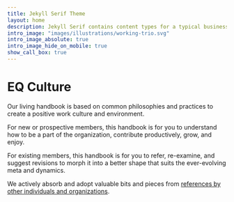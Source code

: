 ```yaml
---
title: Jekyll Serif Theme
layout: home
description: Jekyll Serif contains content types for a typical business website. The theme is fully responsive, blazing fast and artfully illustrated.
intro_image: "images/illustrations/working-trio.svg"
intro_image_absolute: true
intro_image_hide_on_mobile: true
show_call_box: true
---
```


# EQ Culture

Our living handbook is based on common philosophies and practices to create a positive work culture and environment.

For new or prospective members, this handbook is for you to understand how to be a part of the organization, contribute productively, grow, and enjoy.

For existing members, this handbook is for you to refer, re-examine, and suggest revisions to morph it into a better shape that suits the ever-evolving meta and dynamics.

We actively absorb and adopt valuable bits and pieces from [references by other individuals and organizations](references.md).